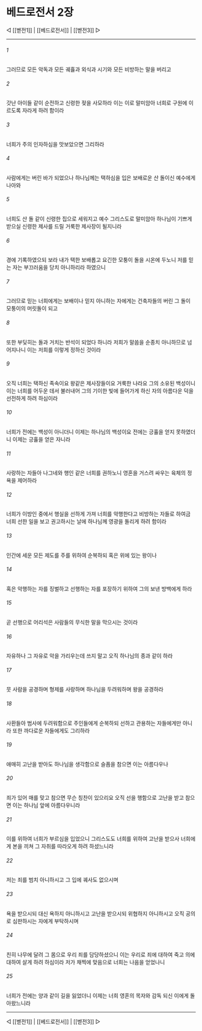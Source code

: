 # 베드로전서 2장

◁ [[벧전1]] | [[베드로전서]] | [[벧전3]] ▷
***

###### 1
그러므로 모든 악독과 모든 궤휼과 외식과 시기와 모든 비방하는 말을 버리고

###### 2
갓난 아이들 같이 순전하고 신령한 젖을 사모하라 이는 이로 말미암아 너희로 구원에 이르도록 자라게 하려 함이라

###### 3
너희가 주의 인자하심을 맛보았으면 그리하라

###### 4
사람에게는 버린 바가 되었으나 하나님께는 택하심을 입은 보배로운 산 돌이신 예수에게 나아와

###### 5
너희도 산 돌 같이 신령한 집으로 세워지고 예수 그리스도로 말미암아 하나님이 기쁘게 받으실 신령한 제사를 드릴 거룩한 제사장이 될지니라

###### 6
경에 기록하였으되 보라 내가 택한 보배롭고 요긴한 모퉁이 돌을 시온에 두노니 저를 믿는 자는 부끄러움을 당치 아니하리라 하였으니

###### 7
그러므로 믿는 너희에게는 보배이나 믿지 아니하는 자에게는 건축자들의 버린 그 돌이 모퉁이의 머릿돌이 되고

###### 8
또한 부딪히는 돌과 거치는 반석이 되었다 하니라 저희가 말씀을 순종치 아니하므로 넘어지나니 이는 저희를 이렇게 정하신 것이라

###### 9
오직 너희는 택하신 족속이요 왕같은 제사장들이요 거룩한 나라요 그의 소유된 백성이니 이는 너희를 어두운 데서 불러내어 그의 기이한 빛에 들어가게 하신 자의 아름다운 덕을 선전하게 하려 하심이라

###### 10
너희가 전에는 백성이 아니더니 이제는 하나님의 백성이요 전에는 긍휼을 얻지 못하였더니 이제는 긍휼을 얻은 자니라

###### 11
사랑하는 자들아 나그네와 행인 같은 너희를 권하노니 영혼을 거스려 싸우는 육체의 정욕을 제어하라

###### 12
너희가 이방인 중에서 행실을 선하게 가져 너희를 악행한다고 비방하는 자들로 하여금 너희 선한 일을 보고 권고하시는 날에 하나님께 영광을 돌리게 하려 함이라

###### 13
인간에 세운 모든 제도를 주를 위하여 순복하되 혹은 위에 있는 왕이나

###### 14
혹은 악행하는 자를 징벌하고 선행하는 자를 포장하기 위하여 그의 보낸 방백에게 하라

###### 15
곧 선행으로 어리석은 사람들의 무식한 말을 막으시는 것이라

###### 16
자유하나 그 자유로 악을 가리우는데 쓰지 말고 오직 하나님의 종과 같이 하라

###### 17
뭇 사람을 공경하며 형제를 사랑하며 하나님을 두려워하며 왕을 공경하라

###### 18
사환들아 범사에 두려워함으로 주인들에게 순복하되 선하고 관용하는 자들에게만 아니라 또한 까다로운 자들에게도 그리하라

###### 19
애매히 고난을 받아도 하나님을 생각함으로 슬픔을 참으면 이는 아름다우나

###### 20
죄가 있어 매를 맞고 참으면 무슨 칭찬이 있으리요 오직 선을 행함으로 고난을 받고 참으면 이는 하나님 앞에 아름다우니라

###### 21
이를 위하여 너희가 부르심을 입었으니 그리스도도 너희를 위하여 고난을 받으사 너희에게 본을 끼쳐 그 자취를 따라오게 하려 하셨느니라

###### 22
저는 죄를 범치 아니하시고 그 입에 궤사도 없으시며

###### 23
욕을 받으시되 대신 욕하지 아니하시고 고난을 받으시되 위협하지 아니하시고 오직 공의로 심판하시는 자에게 부탁하시며

###### 24
친히 나무에 달려 그 몸으로 우리 죄를 담당하셨으니 이는 우리로 죄에 대하여 죽고 의에 대하여 살게 하려 하심이라 저가 채찍에 맞음으로 너희는 나음을 얻었나니

###### 25
너희가 전에는 양과 같이 길을 잃었더니 이제는 너희 영혼의 목자와 감독 되신 이에게 돌아왔느니라

***
◁ [[벧전1]] | [[베드로전서]] | [[벧전3]] ▷